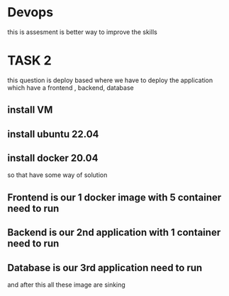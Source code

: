 # Devops
this is assesment is better way to improve the skills


# TASK 2

this question is deploy based
 where we have to deploy the application which have a frontend , backend, database
 
 ## install VM
 
## install ubuntu 22.04

## install docker 20.04

so that have some way of solution

## Frontend is our 1 docker image with 5 container need to run

## Backend is our 2nd application with 1 container need to run

## Database is our 3rd application need to run

and after this all these image are sinking
